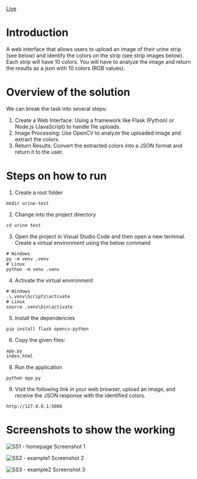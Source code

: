 [Live](https://urine-strip-test.onrender.com)

# Introduction
A web interface that allows users to upload an image of their urine strip (see below) and identify the colors on the strip (see strip images below). Each strip
will have 10 colors. You will have to analyze the image and return the results as a json with 10 colors (RGB values).


# Overview of the solution  
We can break the task into several steps:

1) Create a Web Interface: Using a framework like Flask (Python) or Node.js (JavaScript) to handle file uploads.
2) Image Processing: Use OpenCV to analyze the uploaded image and extract the colors.
3) Return Results: Convert the extracted colors into a JSON format and return it to the user. 
    
   
# Steps on how to run  
1)  Create a root folder  
```
mkdir urine-test
```  
2) Change into the project directory
```
cd urine test
```
3) Open the project in Visual Studio Code and then open a new terminal. Create a virtual environment using the below command
```
# Windows
py -m venv .venv
# Linux
python -m venv .venv
```
4) Activate the virtual environment
```
# Windows
.\.venv\Scripts\activate
# Linux
source .venv\bin\activate
```
5) Install the dependencies
```
pip install flask opencv-python
```  
6) Copy the given files: 
```
app.py
index.html
```  
8) Run the application
```
python app.py
```
9) Visit the following link in your web browser, upload an image, and receive the JSON response with the identified colors.
```
http://127.0.0.1:5000
```


#     Screenshots to show the working
![SS1 - homepage](https://res.cloudinary.com/dkddubkcn/image/upload/v1720258742/Screenshot_275_qujzun.png)
Screenshot 1

![SS2 - example1](https://res.cloudinary.com/dkddubkcn/image/upload/v1720258742/Screenshot_276_e5j89o.png)
Screenshot 2

![SS3 - example2](https://res.cloudinary.com/dkddubkcn/image/upload/v1720258742/Screenshot_277_giztvv.png)
Screenshot 3

